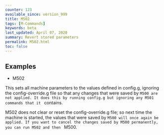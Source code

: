 ```yaml
---
counter: 123
available_since: version_999
title: M502
tags: [M-Commands] 
keywords: beta 
last_updated: April 07, 2020 
summary: Revert stored parameters 
permalink: M502.html
toc: false 
---
```



## Examples

* M502

This sets all machine parameters to the values defined in config.g, ignoring the config-override.g file so that any changes that were saved by ` M500 are not applied. It does this by running config.g but ignoring any M501 commands that it  ` contains.

M502 does not clear or reset the config-override.g file; so next time the machine is started, the values that were saved by ` M500 will once again be applied. If you want to cancel the changes saved by M500 permanently, you can run M502 and then  ` M500.

